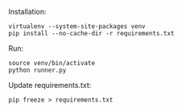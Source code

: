 Installation:
```
virtualenv --system-site-packages venv
pip install --no-cache-dir -r requirements.txt
```

Run:
```
source venv/bin/activate
python runner.py
```

Update requirements.txt:
```
pip freeze > requirements.txt
```
